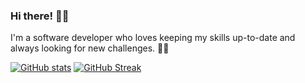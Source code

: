 ### Hi there! 👋👋

I'm a software developer who loves keeping my skills up-to-date and always looking for new challenges. 👩‍💻


[![GitHub stats](https://github-readme-stats.vercel.app/api?username=wangchristine&count_private=true&show_icons=true&theme=material-palenight)](https://github-readme-stats.vercel.app/api?username=wangchristine&count_private=true&show_icons=true&theme=material-palenight) [![GitHub Streak](https://streak-stats.demolab.com?user=wangchristine&theme=material-palenight&mode=weekly&fire=EB5454&ring=EB5454)](https://streak-stats.demolab.com?user=wangchristine&theme=material-palenight&mode=weekly&fire=EB5454&ring=EB5454)
  

